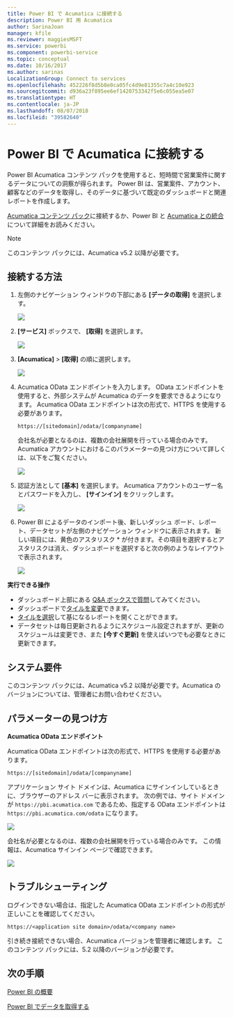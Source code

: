 ```yaml
---
title: Power BI で Acumatica に接続する
description: Power BI 用 Acumatica
author: SarinaJoan
manager: kfile
ms.reviewer: maggiesMSFT
ms.service: powerbi
ms.component: powerbi-service
ms.topic: conceptual
ms.date: 10/16/2017
ms.author: sarinas
LocalizationGroup: Connect to services
ms.openlocfilehash: 452226f8d5b8e0ca05fc4d9e81355c7a4c10e923
ms.sourcegitcommit: d936a23f895ee6ef1420753342f5e6c055ea5e07
ms.translationtype: HT
ms.contentlocale: ja-JP
ms.lasthandoff: 08/07/2018
ms.locfileid: "39582640"
---
```

# <a name="connect-to-acumatica-with-power-bi"></a>Power BI で Acumatica に接続する
Power BI Acumatica コンテンツ パックを使用すると、短時間で営業案件に関するデータについての洞察が得られます。 Power BI は、営業案件、アカウント、顧客などのデータを取得し、そのデータに基づいて既定のダッシュボードと関連レポートを作成します。

[Acumatica コンテンツ パック](https://app.powerbi.com/getdata/services/acumatica)に接続するか、Power BI と [Acumatica との統合](https://powerbi.microsoft.com/integrations/acumatica)について詳細をお読みください。

>[!NOTE]
>このコンテンツ パックには、Acumatica v5.2 以降が必要です。

## <a name="how-to-connect"></a>接続する方法
1. 左側のナビゲーション ウィンドウの下部にある **[データの取得]** を選択します。
   
   ![](media/service-connect-to-acumatica/getdata3.png)
2. **[サービス]** ボックスで、 **[取得]** を選択します。
   
   ![](media/service-connect-to-acumatica/getdata2.png)
3. **[Acumatica]** \> **[取得]** の順に選択します。
   
   ![](media/service-connect-to-acumatica/acumatica.png)
4. Acumatica OData エンドポイントを入力します。 OData エンドポイントを使用すると、外部システムが Acumatica のデータを要求できるようになります。 Acumatica OData エンドポイントは次の形式で、HTTPS を使用する必要があります。
   
     `https://[sitedomain]/odata/[companyname]`
   
   会社名が必要となるのは、複数の会社展開を行っている場合のみです。 Acumatica アカウントにおけるこのパラメーターの見つけ方について詳しくは、以下をご覧ください。
   
   ![](media/service-connect-to-acumatica/parameters.png)
5. 認証方法として **[基本]** を選択します。 Acumatica アカウントのユーザー名とパスワードを入力し、 **[サインイン]** をクリックします。
   
    ![](media/service-connect-to-acumatica/creds2.png)
6. Power BI によるデータのインポート後、新しいダッシュ ボード、レポート、データセットが左側のナビゲーション ウィンドウに表示されます。 新しい項目には、黄色のアスタリスク \* が付きます。その項目を選択するとアスタリスクは消え、ダッシュボードを選択すると次の例のようなレイアウトで表示されます。
   
    ![](media/service-connect-to-acumatica/dashboard.png)

**実行できる操作**

* ダッシュボード上部にある [Q&A ボックスで質問](power-bi-q-and-a.md)してみてください。
* ダッシュボードで[タイルを変更](service-dashboard-edit-tile.md)できます。
* [タイルを選択](service-dashboard-tiles.md)して基になるレポートを開くことができます。
* データセットは毎日更新されるようにスケジュール設定されますが、更新のスケジュールは変更でき、また **[今すぐ更新]** を使えばいつでも必要なときに更新できます。

## <a name="system-requirements"></a>システム要件
このコンテンツ パックには、Acumatica v5.2 以降が必要です。Acumatica のバージョンについては、管理者にお問い合わせください。

## <a name="finding-parameters"></a>パラメーターの見つけ方
**Acumatica OData エンドポイント**

Acumatica OData エンドポイントは次の形式で、HTTPS を使用する必要があります。

    https://[sitedomain]/odata/[companyname]

アプリケーション サイト ドメインは、Acumatica にサインインしているときに、ブラウザーのアドレス バーに表示されます。 次の例では、サイト ドメインが `https://pbi.acumatica.com` であるため、指定する OData エンドポイントは `https://pbi.acumatica.com/odata` になります。

 ![](media/service-connect-to-acumatica/url.png)

会社名が必要となるのは、複数の会社展開を行っている場合のみです。 この情報は、Acumatica サインイン ページで確認できます。

![](media/service-connect-to-acumatica/signin2.png)

## <a name="troubleshooting"></a>トラブルシューティング
ログインできない場合は、指定した Acumatica OData エンドポイントの形式が正しいことを確認してください。

    https://<application site domain>/odata/<company name>

引き続き接続できない場合、Acumatica バージョンを管理者に確認します。 このコンテンツ パックには、5.2 以降のバージョンが必要です。

## <a name="next-steps"></a>次の手順
[Power BI の概要](service-get-started.md)

[Power BI でデータを取得する](service-get-data.md)

